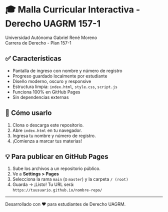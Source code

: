 # 🎓 Malla Curricular Interactiva - Derecho UAGRM 157-1

Universidad Autónoma Gabriel René Moreno  
Carrera de Derecho - Plan 157-1

## ✅ Características

- Pantalla de ingreso con nombre y número de registro
- Progreso guardado localmente por estudiante
- Diseño moderno, oscuro y responsive
- Estructura limpia: `index.html`, `style.css`, `script.js`
- Funciona 100% en GitHub Pages
- Sin dependencias externas

## 🚀 Cómo usarlo

1. Clona o descarga este repositorio.
2. Abre `index.html` en tu navegador.
3. Ingresa tu nombre y número de registro.
4. ¡Comienza a marcar tus materias!

## 💡 Para publicar en GitHub Pages

1. Sube los archivos a un repositorio público.
2. Ve a **Settings > Pages**
3. Selecciona la rama `main` (o `master`) y la carpeta `/ (root)`
4. Guarda → ¡Listo! Tu URL será:  
   `https://tuusuario.github.io/nombre-repo/`

---

Desarrollado con ❤️ para estudiantes de Derecho UAGRM.
